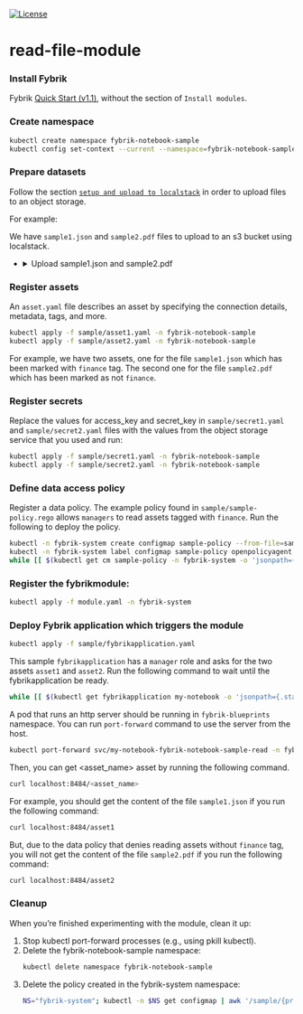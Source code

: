 [![License](https://img.shields.io/badge/License-Apache%202.0-blue.svg)](https://opensource.org/licenses/Apache-2.0)

# read-file-module

### Install Fybrik
Fybrik [Quick Start (v1.1)](https://fybrik.io/v1.1/get-started/quickstart/), without the section of `Install modules`.

### Create namespace
```bash
kubectl create namespace fybrik-notebook-sample
kubectl config set-context --current --namespace=fybrik-notebook-sample
```

### Prepare datasets
Follow the section [`setup and upload to localstack`](https://fybrik.io/v0.6/samples/notebook/#prepare-a-dataset-to-be-accessed-by-the-notebook) in order to upload files to an object storage.

For example:

We have `sample1.json` and `sample2.pdf` files to upload to an s3 bucket using localstack.

- <details><summary>Upload sample1.json and sample2.pdf</summary>

     1. Define variables for access key and secret key:
        ```bash
        export ACCESS_KEY="myaccesskey"
        export SECRET_KEY="mysecretkey"
        ```
     1. Install localstack to the currently active namespace and wait for it to be ready:
        ```bash
        helm repo add localstack-charts https://localstack.github.io/helm-charts
        helm install localstack localstack-charts/localstack --set startServices="s3" --set service.type=ClusterIP
        kubectl wait --for=condition=ready --all pod -n fybrik-notebook-sample --timeout=120s
        ```
    1. Create a port-forward to communicate with localstack server:
        ```bash
        kubectl port-forward svc/localstack 4566:4566 &
        ```
    1. Use AWS CLI to upload the files to a new created bucket in the localstack server:
        ```bash
        export ENDPOINT="http://127.0.0.1:4566"
        export BUCKET="demo"
        export OBJECT_KEY="sample1.json"
        export FILEPATH="/path/to/sample1.json"
        aws configure set aws_access_key_id ${ACCESS_KEY} && aws configure set aws_secret_access_key ${SECRET_KEY} && aws --endpoint-url=${ENDPOINT} s3api create-bucket --bucket ${BUCKET} --region us-east-1 && aws --endpoint-url=${ENDPOINT} s3api put-object --bucket ${BUCKET} --key ${OBJECT_KEY} --body ${FILEPATH}
        export OBJECT_KEY="sample2.pdf"
        export FILEPATH="/path/to/sample2.pdf"
        aws --endpoint-url=${ENDPOINT} s3api put-object --bucket ${BUCKET} --key ${OBJECT_KEY} --body ${FILEPATH}
        ```

</details>

### Register assets
An `asset.yaml` file describes an asset by specifying the connection details, metadata, tags, and more.
```bash
kubectl apply -f sample/asset1.yaml -n fybrik-notebook-sample
kubectl apply -f sample/asset2.yaml -n fybrik-notebook-sample
```
For example, we have two assets, one for the file `sample1.json` which has been marked with `finance` tag. The second one for the file `sample2.pdf` which has been marked as not `finance`.

### Register secrets
Replace the values for access_key and secret_key in `sample/secret1.yaml` and `sample/secret2.yaml` files with the values from the object storage service that you used and run:
```bash
kubectl apply -f sample/secret1.yaml -n fybrik-notebook-sample
kubectl apply -f sample/secret2.yaml -n fybrik-notebook-sample
```

### Define data access policy
Register a data policy. The example policy found in `sample/sample-policy.rego` allows `managers` to read assets tagged with `finance`. Run the following to deploy the policy.
```bash
kubectl -n fybrik-system create configmap sample-policy --from-file=sample/sample-policy.rego
kubectl -n fybrik-system label configmap sample-policy openpolicyagent.org/policy=rego
while [[ $(kubectl get cm sample-policy -n fybrik-system -o 'jsonpath={.metadata.annotations.openpolicyagent\.org/policy-status}') != '{"status":"ok"}' ]]; do echo "waiting for policy to be applied" && sleep 5; done
```

### Register the fybrikmodule:

```bash
kubectl apply -f module.yaml -n fybrik-system
```

### Deploy Fybrik application which triggers the module
```bash
kubectl apply -f sample/fybrikapplication.yaml
```
This sample `fybrikapplication` has a `manager` role and asks for the two assets `asset1` and `asset2`.
Run the following command to wait until the fybrikapplication be ready.
```bash
while [[ $(kubectl get fybrikapplication my-notebook -o 'jsonpath={.status.ready}') != "true" ]]; do echo "waiting for FybrikApplication" && sleep 5; done
```

A pod that runs an http server should be running in `fybrik-blueprints` namespace. You can run `port-forward` command to use the server from the host.
```bash
kubectl port-forward svc/my-notebook-fybrik-notebook-sample-read -n fybrik-blueprints 8484:80 &
```
Then, you can get <asset_name> asset by running the following command.
```bash
curl localhost:8484/<asset_name>
```
For example, you should get the content of the file `sample1.json` if you run the following command:
```bash
curl localhost:8484/asset1
```
But, due to the data policy that denies reading assets without `finance` tag, you will not get the content of the file `sample2.pdf` if you run the following command:
```bash
curl localhost:8484/asset2
```

### Cleanup
When you’re finished experimenting with the module, clean it up:
1. Stop kubectl port-forward processes (e.g., using pkill kubectl).
1. Delete the fybrik-notebook-sample namespace:
    ```bash
    kubectl delete namespace fybrik-notebook-sample
    ```
1. Delete the policy created in the fybrik-system namespace:
    ```bash
    NS="fybrik-system"; kubectl -n $NS get configmap | awk '/sample/{print $1}' | xargs  kubectl delete -n $NS configmap
    ```